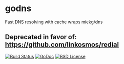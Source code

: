 # godns
Fast DNS resolving with cache wraps miekg/dns

## Deprecated in favor of: https://github.com/linkosmos/redial

[![Build Status](https://travis-ci.org/linkosmos/godns.svg)](https://travis-ci.org/linkosmos/godns)
[![GoDoc](http://godoc.org/github.com/linkosmos/godns?status.svg)](http://godoc.org/github.com/linkosmos/godns)
[![BSD License](http://img.shields.io/badge/license-BSD-blue.svg)](http://opensource.org/licenses/BSD-3-Clause)
